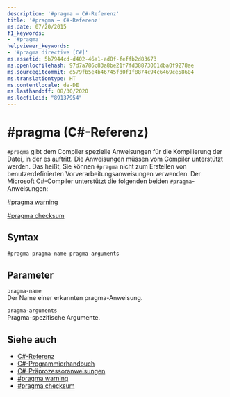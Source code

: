 ```yaml
---
description: '#pragma – C#-Referenz'
title: '#pragma – C#-Referenz'
ms.date: 07/20/2015
f1_keywords:
- '#pragma'
helpviewer_keywords:
- '#pragma directive [C#]'
ms.assetid: 5b7944cd-d402-46a1-ad8f-feffb2d83673
ms.openlocfilehash: 97d7a786c83a8be21f7fd38873061dba0f9278ae
ms.sourcegitcommit: d579fb5e4b46745fd0f1f8874c94c6469ce58604
ms.translationtype: HT
ms.contentlocale: de-DE
ms.lasthandoff: 08/30/2020
ms.locfileid: "89137954"
---
```

# <a name="pragma-c-reference"></a>#pragma (C#-Referenz)
`#pragma` gibt dem Compiler spezielle Anweisungen für die Kompilierung der Datei, in der es auftritt. Die Anweisungen müssen vom Compiler unterstützt werden. Das heißt, Sie können `#pragma` nicht zum Erstellen von benutzerdefinierten Vorverarbeitungsanweisungen verwenden. Der Microsoft C#-Compiler unterstützt die folgenden beiden `#pragma`-Anweisungen:  
  
 [#pragma warning](./preprocessor-pragma-warning.md)  
  
 [#pragma checksum](./preprocessor-pragma-checksum.md)  
  
## <a name="syntax"></a>Syntax  
  
```csharp
#pragma pragma-name pragma-arguments  
```  
  
## <a name="parameters"></a>Parameter  
 `pragma-name`  
 Der Name einer erkannten pragma-Anweisung.  
  
 `pragma-arguments`  
 Pragma-spezifische Argumente.  
  
## <a name="see-also"></a>Siehe auch

- [C#-Referenz](../index.md)
- [C#-Programmierhandbuch](../../programming-guide/index.md)
- [C#-Präprozessoranweisungen](./index.md)
- [#pragma warning](./preprocessor-pragma-warning.md)
- [#pragma checksum](./preprocessor-pragma-checksum.md)
